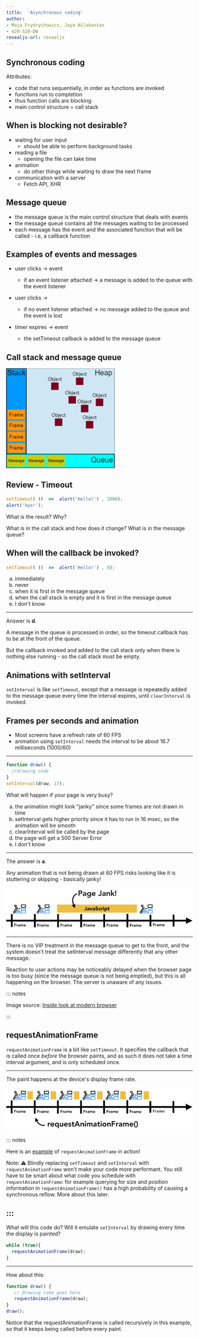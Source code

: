 ```yaml
---
title:  'Asynchronous coding'
author:
- Maja Frydrychowicz, Jaya Nilakantan
- 420-520-DW
revealjs-url: revealjs
---
```


<style>
  ol li {
    list-style-type: lower-alpha
  } 
</style>

## Synchronous coding

Attributes:

- code that runs sequentially, in order as functions are invoked
- functions run to completion
- thus function calls are blocking
- main control structure = call stack

## When is blocking not desirable?

- waiting for user input
  - should be able to perform background tasks
- reading a file
  - opening the file can take time
- animation
  - do other things while waiting to draw the next frame
- communication with a server
  - Fetch API, XHR

## Message queue

- the message queue is the main control structure that deals with events
- the message queue contains all the messages waiting to be processed
- each message has the event and the associated function that will be called - i.e, a callback function

## Examples of events and messages

- user clicks -> event
  - if an event listener attached -> a message is added to the queue with the event listener

- user clicks ->
  - if no event listener attached -> no message added to the queue and the event is lost

- timer expires -> event
  - the setTimeout callback is added to the message queue

## Call stack and message queue

![picture of event loop: source MDN](img/2-EventLoop.png)

## Review - Timeout

```js
setTimeout( ()  =>  alert('Hello!') , 2000);
alert('bye!');
```
What is the result? Why?

What is in the call stack and how does it change?
What is in the message queue?

## When will the callback be invoked?

```js
setTimeout( ()  =>  alert('Hello!') , 0);
```
1. immediately
2. never
3. when it is first in the message queue 
4. when the call stack is empty and it is first in the message queue
5. I don't know

---

Answer is **d**.

A message in the queue is processed in order, so the timeout callback has to be at the front of the queue. 

But the callback invoked and added to the call stack only when there is nothing else running - so the call stack must be empty.

## Animations with setInterval

`setInterval` is like `setTimeout`, except that a message is repeatedly added to the message queue every time the interval expires, until `clearInterval` is invoked.

## Frames per seconds and animation

- Most screens have a refresh rate of 60 FPS
- animation using `setInterval` needs the interval to be about 16.7 milliseconds (1000/60)

---

```js
function draw() {
  //drawing code
}
setInterval(draw, 17);
```
What will happen if your page is very busy?

1. the animation might look "janky" since some frames are not drawn in time
2. setInterval gets higher priority since it has to run in 16 msec, so the animation will be smooth
3. clearInterval will be called by the page
4. the page will get a 500 Server Error
5. I don't know

---

The answer is **a**. 

Any animation that is not being drawn at 60 FPS risks looking like it is stuttering or skipping - basically janky! 

![Jank](img/pagejank2.png)

---

There is no VIP treatment in the message queue to get to the front, and the system doesn't treat the setInterval message differently that any other message. 

Reaction to user actions may be noticeably delayed when the browser page is too busy (since the message queue is not being emptied), but this is all happening on the browser. The server is unaware of any issues.

::: notes

Image source: [Inside look at modern browser](https://developers.google.com/web/updates/2018/09/inside-browser-part3)

:::

## requestAnimationFrame

`requestAnimationFrame` is a bit like `setTimeout`. It specifies the callback that is called once *before* the browser paints, and as such it does not take a time interval argument, and is only scheduled once.

---

The paint happens at the device's display frame rate.

![Timing of rAF](img/raf.png)

::: notes

Here is an [example](https://developer.mozilla.org/en-US/docs/Learn/JavaScript/Client-side_web_APIs/Drawing_graphics#a_simple_drawing_application) of `requestAnimationFrame` in action!

Note: ⚠ Blindly replacing `setTimeout` and `setInterval` with `requestAnimationFrame`
won't make your code more performant. You still have to be smart about what code
you schedule with `requestAnimationFrame`: for example querying for size and 
position information in `requestAnimationFrame()` has a high probability of
causing a synchronous reflow. More about this later.

:::
---

What will this code do? Will it emulate `setInterval` by drawing every time the display is painted?

```js
while (true){
  requestAnimationFrame(draw);
}
```

---
How about this:

```js
function draw() {
   // Drawing code goes here
   requestAnimationFrame(draw);
}
draw();
```

Notice that the requestAnimationFrame is called recursively in this example, so that it keeps being called before every paint.








